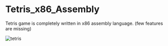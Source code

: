 # Tetris_x86_Assembly
Tetris game is completely written in x86 assembly language. (few features are missing)






![tetris](https://user-images.githubusercontent.com/70436876/213512816-52fc39f7-f753-411d-9ba0-95c6325f5191.PNG)
